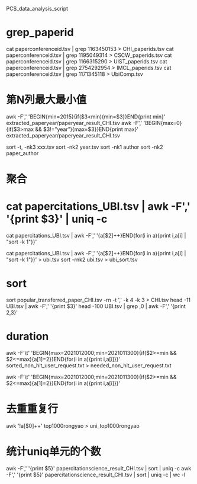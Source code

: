 <!--
 * @Author: your name
 * @Date: 2021-03-20 17:46:11
 * @LastEditTime: 2021-04-18 22:38:42
 * @LastEditors: your name
 * @Description: In User Settings Edit
 * @FilePath: /TransferInCS/data_preprocess/pcs_data_script.md
-->
PCS_data_analysis_script
# grep_paperid
cat paperconferenceid.tsv | grep 1163450153 > CHI_paperids.tsv
cat paperconferenceid.tsv | grep 1195049314 > CSCW_paperids.tsv
cat paperconferenceid.tsv | grep 1166315290 > UIST_paperids.tsv
cat paperconferenceid.tsv | grep 2754292954 > IMCL_paperids.tsv
cat paperconferenceid.tsv | grep 1171345118 > UbiComp.tsv

# 第N列最大最小值
awk -F',' 'BEGIN{min=2015}{if($3<min){min=$3}}END{print min}' extracted_paperyear/paperyear_result_CHI.tsv
awk -F',' 'BEGIN{max=0}{if($3>max && $3!="year"){max=$3}}END{print max}' extracted_paperyear/paperyear_result_CHI.tsv

sort -t, -nk3 xxx.tsv
sort -nk2 year.tsv
sort -nk1 author
sort -nk2 paper_author

# 聚合
# cat papercitations_UBI.tsv | awk -F',' '{print $3}' | uniq -c

cat papercitations_UBI.tsv | awk -F',' '{a[$2]++}END{for(i in a){print i,a[i] | "sort -k 1"}}'

cat papercitations_UBI.tsv | awk -F',' '{a[$2]++}END{for(i in a){print i,a[i] | "sort -k 1"}}' > ubi.tsv
sort -rnk2 ubi.tsv > ubi_sort.tsv 

# sort
sort popular_transferred_paper_CHI.tsv -rn -t ',' -k 4 -k 3 > CHI.tsv
head -11 UBI.tsv | awk -F',' '{print $3}'
head -100 UBI.tsv | grep ,0 | awk -F',' '{print $2,$3}'

# duration
awk -F'\t' 'BEGIN{max=2021012000;min=2021011300}{if($2>=min && $2<=max){a[$1]=$2}}END{for(i in a){print i,a[i]}}' sorted_non_hit_user_request.txt > needed_non_hit_user_request.txt

awk -F'\t' 'BEGIN{max=2021012000;min=2021011300}{if($2>=min && $2<=max){a[$1]=$2}}END{for(i in a){print i,a[i]}}'

# 去重重复行
awk '!a[$0]++' top1000rongyao > uni_top1000rongyao

# 统计uniq单元的个数
awk -F',' '{print $5}' papercitationscience_result_CHI.tsv | sort | uniq -c
awk -F',' '{print $5}' papercitationscience_result_CHI.tsv | sort | uniq -c | wc -l
